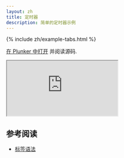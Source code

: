 ```yaml
---
layout: zh
title: 定时器
description: 简单的定时器示例
---
```


{% include zh/example-tabs.html %}

[在 Plunker 中打开](https://riot.js.org/examples/plunker/?app=timer) 并阅读源码.

<iframe src="https://riot.js.org/examples/timer/"></iframe>

## 参考阅读

- [标签语法](/zh/guide/#tag-syntax)
